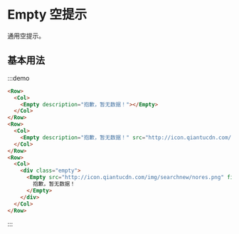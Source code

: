 # Empty 空提示

通用空提示。

## 基本用法

:::demo 

```html
<Row>
  <Col>
    <Empty description="抱歉，暂无数据！"></Empty>
  </Col>
</Row>
<Row>
  <Col>
    <Empty description="抱歉，暂无数据！" src="http://icon.qiantucdn.com/img/searchnew/nores.png"></Empty>
  </Col>
</Row>
<Row>
  <Col>
    <div class="empty">
      <Empty src="http://icon.qiantucdn.com/img/searchnew/nores.png" fill>
        抱歉，暂无数据！
      </Empty>
    </div>
  </Col>
</Row>
```
:::

<script>
  import Row from '@/components/row';
  import Col from '@/components/col';
  import Empty from '@/components/empty';

  export default {
    components: {
      Row,
      Col,
      Empty,
    },
    methods: {
    },
  };
</script>
<style lang="scss" scoped>
.empty { height: 300px; }
</style>